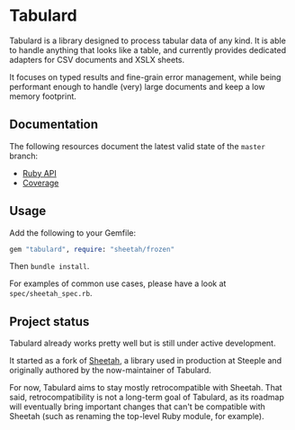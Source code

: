 # Tabulard

Tabulard is a library designed to process tabular data of any kind. It
is able to handle anything that looks like a table, and currently
provides dedicated adapters for CSV documents and XSLX sheets.

It focuses on typed results and fine-grain error management, while being
performant enough to handle (very) large documents and keep a low memory
footprint.

## Documentation

The following resources document the latest valid state of the `master`
branch:

- [Ruby API](https://tabulard.github.io/tabulard/ruby)
- [Coverage](https://tabulard.github.io/tabulard/coverage)

## Usage

Add the following to your Gemfile:

```ruby
gem "tabulard", require: "sheetah/frozen"
```

Then `bundle install`.

For examples of common use cases, please have a look at `spec/sheetah_spec.rb`.

## Project status

Tabulard already works pretty well but is still under active
development.

It started as a fork of [Sheetah](https://github.com/steeple-org/sheetah),
a library used in production at Steeple and originally authored by the
now-maintainer of Tabulard.

For now, Tabulard aims to stay mostly retrocompatible with Sheetah. That
said, retrocompatibility is not a long-term goal of Tabulard, as its
roadmap will eventually bring important changes that can't be compatible
with Sheetah (such as renaming the top-level Ruby module, for example).
